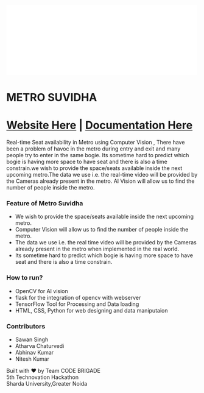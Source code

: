 ![](metrosuvidha_gif.gif)
# METRO SUVIDHA
# [Website Here](https://saavanx.github.io/metrosuvidha.io/) | [Documentation Here](https://docs.google.com/document/d/1bdQxrL0_APuMbPXQ5jXu5OTM5P-UKa5MmA3lAYiRPXU/edit?usp=share_link)

Real-time Seat availability in Metro using Computer Vision , There have been a problem of havoc in the metro during entry and exit and many people try to enter in the same bogie.
Its sometime hard to predict which bogie is having more space to have seat and there is also a time constrain.we wish to provide the space/seats available inside the next upcoming metro.The data we use i.e. the real-time video will be provided by the Cameras already present in the metro.
AI Vision will allow us to find the number of people inside the metro.




### Feature of Metro Suvidha
- We wish to provide the space/seats available inside the next upcoming metro.
- Computer Vision will allow us to find the number of people inside the metro. 
- The data we use i.e. the real time video will be provided by the Cameras already present in the metro when implemented in the real world.
- Its sometime hard to predict which bogie is having more space to have seat and there is also a time constrain.


### How to run?
- OpenCV for AI vision
- flask for the integration of opencv with webserver
- TensorFlow Tool for Processing and Data loading
- HTML, CSS, Python for web designing and data maniputaion

### Contributors
- Sawan Singh
- Atharva Chaturvedi
- Abhinav Kumar
- Nitesh Kumar

Built with ❤️ by Team CODE BRIGADE<br>
5th Technovation Hackathon<br>
Sharda University,Greater Noida